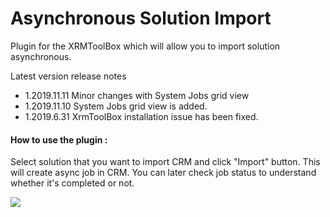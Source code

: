 # Asynchronous Solution Import


Plugin for the XRMToolBox which will allow you to import solution asynchronous.

Latest version release notes
- 1.2019.11.11 Minor changes with System Jobs grid view
- 1.2019.11.10 System Jobs grid view is added.
- 1.2019.6.31 XrmToolBox installation issue has been fixed.

#### How to use the plugin :
Select solution that you want to import CRM and click "Import" button. This will create async job in CRM. You can later check job status to understand whether it's completed or not.

![](https://fuattatarcom.files.wordpress.com/2019/11/async-solution-import-mscrm.png)

